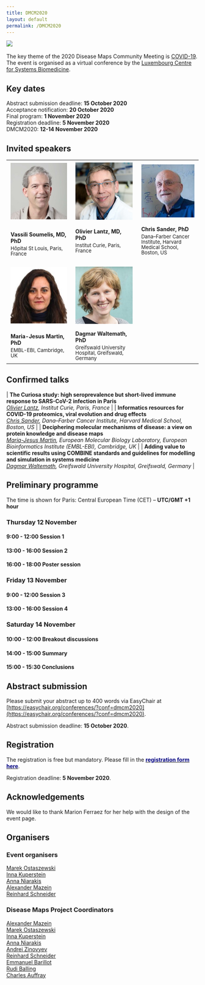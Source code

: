 ```yaml
---
title: DMCM2020
layout: default
permalink: /DMCM2020
---
```




<img src="../images/places/covid-19-banner.jpg"/>

The key theme of the 2020 Disease Maps Community Meeting is <a href="https://covid.pages.uni.lu/map_curation">COVID-19</a>. The event is organised as a virtual conference by the <a target="_blank" href="https://wwwen.uni.lu/lcsb">Luxembourg Centre for Systems Biomedicine</a>.

## Key dates

Abstract submission deadline: **15 October 2020**  
Acceptance notification: **20 October 2020**  
Final program: **1 November 2020**  
Registration deadline: **5 November 2020**  
DMCM2020: **12-14 November 2020**  


## Invited speakers

<!--<table>
<tr>
<td style="width: 130px;"><img src="../images/teamhq/VassiliSoumelis.jpg" alt="Vassili Soumelis" width="130"/></td>
<td><strong>Vassili Soumelis, MD, PhD, Hôpital St Louis, Paris, France</strong><p style="line-height:150%; font-size:13px; padding-top:6px; text-align:justify">Text</p></td>
</tr>
<tr>
<td style="width: 130px;"><img src="../images/teamhq/OlivierLantz.jpg" alt="Olivier Lantz" width="130"/></td>
<td><strong>Olivier Lantz, MD, PhD, Institut Curie, Paris, France</strong><p style="line-height:150%; font-size:13px; padding-top:6px; text-align:justify">Text</p></td>
</tr>
</table>-->

<table>
<tr>
<td style="width: 220px;"><p style="margin:4px;"><img src="/images/teamhq/VassiliSoumelis.jpg" width="150"/></p></td>
<td style="width: 220px;"><p style="margin:4px;"><img src="/images/teamhq/OlivierLantz.jpg" width="150"/></p></td>
<td style="width: 220px;"><p style="margin:4px;"><img src="/images/teamhq/ChrisSander.jpg" width="150"/></p></td>
</tr>
<tr>
<td style="width: 220px;"><p style="margin:4px;"><strong>Vassili Soumelis, MD, PhD</strong></p><p style="margin:4px; line-height:100%;"><font size="2">Hôpital St Louis, Paris, France</font></p></td>
<td style="width: 220px;"><p style="margin:4px;"><strong>Olivier Lantz, MD, PhD</strong></p><p style="margin:4px; line-height:100%;"><font size="2">Institut Curie, Paris, France</font></p><br /></td>
<td style="width: 220px;"><p style="margin:4px;"><strong>Chris Sander, PhD</strong></p><p style="margin:4px; line-height:100%;"><font size="2">Dana–Farber Cancer Institute, Harvard Medical School, Boston, US</font></p><br /></td>
</tr>
<tr>
<td style="width: 220px;"><p style="margin:4px;"><img src="/images/teamhq/MariaMartin.jpg" width="150"/></p></td>
<td style="width: 220px;"><p style="margin:4px;"><img src="/images/teamhq/DagmarWaltemath.jpg" width="150"/></p></td>
<td style="width: 220px;"> </td>
</tr>
<tr>
<td style="width: 220px;"><p style="margin:4px;"><strong>Maria-Jesus Martin, PhD</strong></p><p style="margin:4px; line-height:100%;"><font size="2"><!--European Molecular Biology Laboratory, European Bioinformatics Institute-->EMBL-EBI, Cambridge, UK</font></p></td>
<td style="width: 220px;"><p style="margin:4px;"><strong>Dagmar Waltemath, PhD</strong></p><p style="margin:4px; line-height:100%;"><font size="2">Greifswald University Hospital, Greifswald, Germany</font></p></td>
<td style="width: 220px;"> </td>
</tr>
</table>
 

## Confirmed talks

| **The Curiosa study: high seroprevalence but short-lived immune response to SARS-CoV-2 infection in Paris**<br />_[Olivier Lantz](https://institut-curie.org/personne/olivier-lantz), Institut Curie, Paris, France_ |
| **Informatics resources for COVID-19 proteomics, viral evolution and drug effects** <br />_[Chris Sander](https://www.dfhcc.harvard.edu/insider/member-detail/member/chris-sander-phd/), Dana–Farber Cancer Institute, Harvard Medical School, Boston, US_ | 
| **Deciphering molecular mechanisms of disease: a view on protein knowledge and disease maps**<br />_[Maria-Jesus Martin](https://www.ebi.ac.uk/about/people/maria-jesus-martin), European Molecular Biology Laboratory, European Bioinformatics Institute (EMBL-EBI), Cambridge, UK_ |
| **Adding value to scientific results using COMBINE standards and guidelines for modelling and simulation in systems medicine**<br />_[Dagmar Waltemath](https://www.fis.med.uni-greifswald.de/FIS/init_person_browser.action?pers_id=ngpocpv7uc2ss), Greifswald University Hospital, Greifswald, Germany_ |
  

## Preliminary programme

The time is shown for Paris: Central European Time (CET) &ndash; **UTC/GMT +1 hour**

### Thursday 12 November

#### 9:00 - 12:00 Session 1
#### 13:00 - 16:00 Session 2
#### 16:00 - 18:00 Poster session

### Friday 13 November

#### 9:00 - 12:00 Session 3
#### 13:00 - 16:00 Session 4

### Saturday 14 November

#### 10:00 - 12:00 Breakout discussions
#### 14:00 - 15:00 Summary
#### 15:00 - 15:30 Conclusions


## Abstract submission

Please submit your abstract up to 400 words via EasyChair at [https://easychair.org/conferences/?conf=dmcm2020](https://easychair.org/conferences/?conf=dmcm2020).   

Abstract submission deadline: **15 October 2020**.  


## Registration

The registration is free but mandatory. Please fill in the <a href="https://docs.google.com/forms/d/e/1FAIpQLSdAMUT-1geqtAtEHc1P5LMXXxlDDW1DCbDtf-C6SSNe5CQ_Eg/viewform?usp=sf_link"><strong><font color="Navy">registration form here</font></strong></a>.  

Registration deadline: **5 November 2020**.  

## Acknowledgements

We would like to thank Marion Ferraez for her help with the design of the event page.

## Organisers

### Event organisers

<p><a href="mailto:marek.ostaszewski@uni.lu">Marek Ostaszewski</a>  
<br /><a href="mailto:inna.kuperstein@curie.fr">Inna Kuperstein</a>  
<br /><a href="mailto:anna.niaraki@univ-evry.fr">Anna Niarakis</a>  
<br /><a href="mailto:a.mazein@gmail.com">Alexander Mazein</a>  
<br /><a href="mailto:reinhard.schneider@uni.lu">Reinhard Schneider</a>  
</p>

### Disease Maps Project Coordinators

<p><a href="mailto:a.mazein@gmail.com">Alexander Mazein</a>
<br /><a href="mailto:marek.ostaszewski@uni.lu">Marek Ostaszewski</a>
<br /><a href="mailto:inna.kuperstein@curie.fr">Inna Kuperstein</a>
<br /><a href="mailto:anna.niaraki@univ-evry.fr">Anna Niarakis</a>
<br /><a href="mailto:andrei.zinovyev@curie.fr">Andrei Zinovyev</a>
<br /><a href="mailto:reinhard.schneider@uni.lu">Reinhard Schneider</a>
<br /><a href="mailto:emmanuel.barillot@curie.fr ">Emmanuel Barillot</a>
<br /><a href="mailto:rudi.balling@uni.lu">Rudi Balling</a>
<br /><a href="mailto:cauffray@eisbm.org">Charles Auffray</a>
</p>

<!--## Contact-->

<!--## Co-organizers-->

